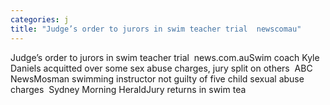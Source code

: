 ```yaml
---
categories: j
title: "Judge’s order to jurors in swim teacher trial  newscomau"
---
```

Judge’s order to jurors in swim teacher trial&nbsp;&nbsp;news.com.auSwim coach Kyle Daniels acquitted over some sex abuse charges, jury split on others&nbsp;&nbsp;ABC NewsMosman swimming instructor not guilty of five child sexual abuse charges&nbsp;&nbsp;Sydney Morning HeraldJury returns in swim tea